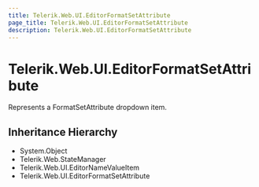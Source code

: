 ```yaml
---
title: Telerik.Web.UI.EditorFormatSetAttribute
page_title: Telerik.Web.UI.EditorFormatSetAttribute
description: Telerik.Web.UI.EditorFormatSetAttribute
---
```


# Telerik.Web.UI.EditorFormatSetAttribute

Represents a FormatSetAttribute dropdown item.

## Inheritance Hierarchy

* System.Object
* Telerik.Web.StateManager
* Telerik.Web.UI.EditorNameValueItem
* Telerik.Web.UI.EditorFormatSetAttribute

